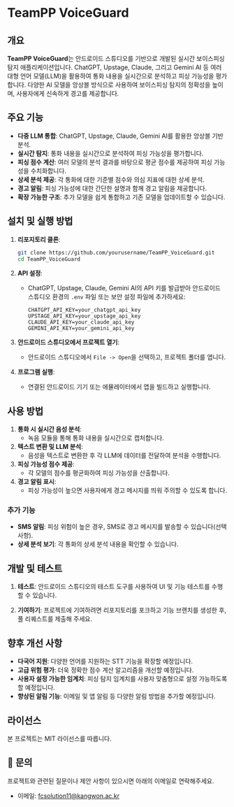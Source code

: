 # TeamPP VoiceGuard

## 개요

**TeamPP VoiceGuard**는 안드로이드 스튜디오를 기반으로 개발된 실시간 보이스피싱 탐지 애플리케이션입니다. ChatGPT, Upstage, Claude, 그리고 Gemini AI 등 여러 대형 언어 모델(LLM)을 활용하여 통화 내용을 실시간으로 분석하고 피싱 가능성을 평가합니다. 다양한 AI 모델을 앙상블 방식으로 사용하여 보이스피싱 탐지의 정확성을 높이며, 사용자에게 신속하게 경고를 제공합니다.

## 주요 기능

- **다중 LLM 통합**: ChatGPT, Upstage, Claude, Gemini AI를 활용한 앙상블 기반 분석.
- **실시간 탐지**: 통화 내용을 실시간으로 분석하여 피싱 가능성을 평가합니다.
- **피싱 점수 계산**: 여러 모델의 분석 결과를 바탕으로 평균 점수를 제공하여 피싱 가능성을 수치화합니다.
- **상세 분석 제공**: 각 통화에 대한 기준별 점수와 의심 지표에 대한 상세 분석.
- **경고 알림**: 피싱 가능성에 대한 간단한 설명과 함께 경고 알림을 제공합니다.
- **확장 가능한 구조**: 추가 모델을 쉽게 통합하고 기존 모델을 업데이트할 수 있습니다.

## 설치 및 실행 방법

1. **리포지토리 클론**:
   ```bash
   git clone https://github.com/yourusername/TeamPP_VoiceGuard.git
   cd TeamPP_VoiceGuard
   ```

2. **API 설정**:
   - ChatGPT, Upstage, Claude, Gemini AI의 API 키를 발급받아 안드로이드 스튜디오 환경의 `.env` 파일 또는 보안 설정 파일에 추가하세요:
     ```plaintext
     CHATGPT_API_KEY=your_chatgpt_api_key
     UPSTAGE_API_KEY=your_upstage_api_key
     CLAUDE_API_KEY=your_claude_api_key
     GEMINI_API_KEY=your_gemini_api_key
     ```

3. **안드로이드 스튜디오에서 프로젝트 열기**:
   - 안드로이드 스튜디오에서 `File -> Open`을 선택하고, 프로젝트 폴더를 엽니다.

4. **프로그램 실행**:
   - 연결된 안드로이드 기기 또는 에뮬레이터에서 앱을 빌드하고 실행합니다.

## 사용 방법

1. **통화 시 실시간 음성 분석**:
   - 녹음 모듈을 통해 통화 내용을 실시간으로 캡처합니다.
2. **텍스트 변환 및 LLM 분석**:
   - 음성을 텍스트로 변환한 후 각 LLM에 데이터를 전달하여 분석을 수행합니다.
3. **피싱 가능성 점수 제공**:
   - 각 모델의 점수를 평균화하여 피싱 가능성을 산출합니다.
4. **경고 알림 표시**:
   - 피싱 가능성이 높으면 사용자에게 경고 메시지를 띄워 주의할 수 있도록 합니다.

### 추가 기능

- **SMS 알림**: 피싱 위험이 높은 경우, SMS로 경고 메시지를 발송할 수 있습니다(선택 사항).
- **상세 분석 보기**: 각 통화의 상세 분석 내용을 확인할 수 있습니다.

## 개발 및 테스트

1. **테스트**:
   안드로이드 스튜디오의 테스트 도구를 사용하여 UI 및 기능 테스트를 수행할 수 있습니다.

2. **기여하기**:
   프로젝트에 기여하려면 리포지토리를 포크하고 기능 브랜치를 생성한 후, 풀 리퀘스트를 제출해 주세요.

## 향후 개선 사항

- **다국어 지원**: 다양한 언어를 지원하는 STT 기능을 확장할 예정입니다.
- **고급 위험 평가**: 더욱 정확한 점수 계산 알고리즘을 개선할 예정입니다.
- **사용자 설정 가능한 임계치**: 피싱 탐지 임계치를 사용자 맞춤형으로 설정 가능하도록 할 예정입니다.
- **향상된 알림 기능**: 이메일 및 앱 알림 등 다양한 알림 방법을 추가할 예정입니다.

## 라이선스

본 프로젝트는 MIT 라이선스를 따릅니다.

## 📧 문의

프로젝트와 관련된 질문이나 제안 사항이 있으시면 아래의 이메일로 연락해주세요.

- 이메일: fcsolution11@kangwon.ac.kr
